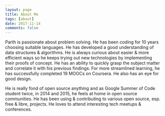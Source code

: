```yaml
---
layout: page
title: About Me
tags: [about]
date: 2017-11-14
comments: false
---
```


Parth is passionate about problem solving. He has been coding for 10 years choosing suitable languages. He has developed a good understanding of data structures & algorithms. He is always curious about easier & more efficient ways so he keeps trying out new technologies by implementing their proofs of concept. He has an ability to quickly grasp the subject matter and correlate it with his previous findings. For more streamlined learning, he has successfully completed 19 MOOCs on Coursera. He also has an eye for good design.

He is really fond of open source anything and as Google Summer of Code student twice, in 2014 and 2015, he feels at home in open source communities. He has been using & contributing to various open source, esp. free & libre, projects. He loves to attend interesting tech meetups & conferences.
